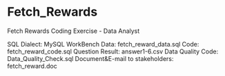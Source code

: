 # Fetch_Rewards
Fetch Rewards Coding Exercise - Data Analyst

SQL Dialect: MySQL WorkBench
Data: fetch_reward_data.sql
Code: fetch_reward_code.sql
Question Result: answer1-6.csv
Data Quality Code: Data_Quality_Check.sql
Document&E-mail to stakeholders: fetch_reward.doc
